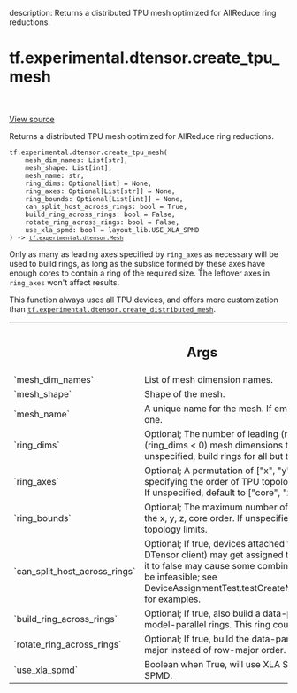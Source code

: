 description: Returns a distributed TPU mesh optimized for AllReduce ring reductions.

<div itemscope itemtype="http://developers.google.com/ReferenceObject">
<meta itemprop="name" content="tf.experimental.dtensor.create_tpu_mesh" />
<meta itemprop="path" content="Stable" />
</div>

# tf.experimental.dtensor.create_tpu_mesh

<!-- Insert buttons and diff -->

<table class="tfo-notebook-buttons tfo-api nocontent" align="left">

</table>

<a target="_blank" class="external" href="/code/stable/tensorflow/dtensor/python/tpu_util.py">View source</a>



Returns a distributed TPU mesh optimized for AllReduce ring reductions.


<pre class="devsite-click-to-copy prettyprint lang-py tfo-signature-link">
<code>tf.experimental.dtensor.create_tpu_mesh(
    mesh_dim_names: List[str],
    mesh_shape: List[int],
    mesh_name: str,
    ring_dims: Optional[int] = None,
    ring_axes: Optional[List[str]] = None,
    ring_bounds: Optional[List[int]] = None,
    can_split_host_across_rings: bool = True,
    build_ring_across_rings: bool = False,
    rotate_ring_across_rings: bool = False,
    use_xla_spmd: bool = layout_lib.USE_XLA_SPMD
) -> <a href="../../../tf/experimental/dtensor/Mesh.md"><code>tf.experimental.dtensor.Mesh</code></a>
</code></pre>



<!-- Placeholder for "Used in" -->

Only as many as leading axes specified by `ring_axes` as necessary will be
used to build rings, as long as the subslice formed by these axes have enough
cores to contain a ring of the required size. The leftover axes in `ring_axes`
won't affect results.

This function always uses all TPU devices, and offers more customization than
<a href="../../../tf/experimental/dtensor/create_distributed_mesh.md"><code>tf.experimental.dtensor.create_distributed_mesh</code></a>.

<!-- Tabular view -->
 <table class="responsive fixed orange">
<colgroup><col width="214px"><col></colgroup>
<tr><th colspan="2"><h2 class="add-link">Args</h2></th></tr>

<tr>
<td>
`mesh_dim_names`<a id="mesh_dim_names"></a>
</td>
<td>
List of mesh dimension names.
</td>
</tr><tr>
<td>
`mesh_shape`<a id="mesh_shape"></a>
</td>
<td>
Shape of the mesh.
</td>
</tr><tr>
<td>
`mesh_name`<a id="mesh_name"></a>
</td>
<td>
A unique name for the mesh. If empty, internally generate one.
</td>
</tr><tr>
<td>
`ring_dims`<a id="ring_dims"></a>
</td>
<td>
Optional; The number of leading (ring_dims > 0) or trailing
(ring_dims < 0) mesh dimensions to build rings for. If unspecified, build
rings for all but the first dimension.
</td>
</tr><tr>
<td>
`ring_axes`<a id="ring_axes"></a>
</td>
<td>
Optional; A permutation of ["x", "y", "z", "core"], specifying
the order of TPU topology axes to build rings in. If unspecified, default
to ["core", "x", "y", "z"].
</td>
</tr><tr>
<td>
`ring_bounds`<a id="ring_bounds"></a>
</td>
<td>
Optional; The maximum number of devices on each axis, in the x,
y, z, core order. If unspecified, default to physical topology limits.
</td>
</tr><tr>
<td>
`can_split_host_across_rings`<a id="can_split_host_across_rings"></a>
</td>
<td>
Optional; If true, devices attached to the same
host (i.e., DTensor client) may get assigned to different rings. Setting
it to false may cause some combinations of arguments to be infeasible; see
DeviceAssignmentTest.testCreateMesh[No]SplittingHosts* for examples.
</td>
</tr><tr>
<td>
`build_ring_across_rings`<a id="build_ring_across_rings"></a>
</td>
<td>
Optional; If true, also build a data-parallel ring
across model-parallel rings. This ring could be strided.
</td>
</tr><tr>
<td>
`rotate_ring_across_rings`<a id="rotate_ring_across_rings"></a>
</td>
<td>
Optional; If true, build the data-parallel ring in
column-major instead of row-major order.
</td>
</tr><tr>
<td>
`use_xla_spmd`<a id="use_xla_spmd"></a>
</td>
<td>
Boolean when True, will use XLA SPMD instead of
DTensor SPMD.
</td>
</tr>
</table>

